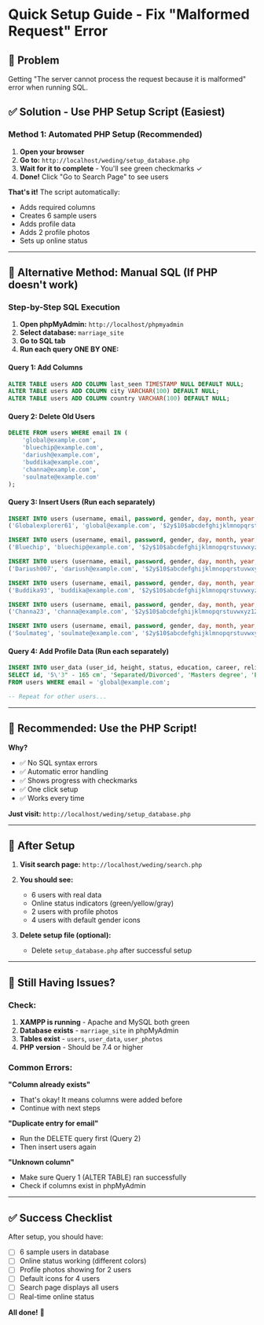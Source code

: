 # Quick Setup Guide - Fix "Malformed Request" Error

## 🚨 Problem
Getting "The server cannot process the request because it is malformed" error when running SQL.

## ✅ Solution - Use PHP Setup Script (Easiest)

### Method 1: Automated PHP Setup (Recommended)

1. **Open your browser**
2. **Go to:** `http://localhost/weding/setup_database.php`
3. **Wait for it to complete** - You'll see green checkmarks ✓
4. **Done!** Click "Go to Search Page" to see users

**That's it!** The script automatically:
- Adds required columns
- Creates 6 sample users
- Adds profile data
- Adds 2 profile photos
- Sets up online status

---

## 🔧 Alternative Method: Manual SQL (If PHP doesn't work)

### Step-by-Step SQL Execution

1. **Open phpMyAdmin:** `http://localhost/phpmyadmin`
2. **Select database:** `marriage_site`
3. **Go to SQL tab**
4. **Run each query ONE BY ONE:**

#### Query 1: Add Columns
```sql
ALTER TABLE users ADD COLUMN last_seen TIMESTAMP NULL DEFAULT NULL;
ALTER TABLE users ADD COLUMN city VARCHAR(100) DEFAULT NULL;
ALTER TABLE users ADD COLUMN country VARCHAR(100) DEFAULT NULL;
```

#### Query 2: Delete Old Users
```sql
DELETE FROM users WHERE email IN (
    'global@example.com', 
    'bluechip@example.com', 
    'dariush@example.com', 
    'buddika@example.com', 
    'channa@example.com', 
    'soulmate@example.com'
);
```

#### Query 3: Insert Users (Run each separately)
```sql
INSERT INTO users (username, email, password, gender, day, month, year, profile_completed, last_seen, city, country) VALUES
('Globalexplorer61', 'global@example.com', '$2y$10$abcdefghijklmnopqrstuvwxyz123456789', 'male', 15, 6, 1992, 1, NOW(), 'Bandarangama', 'Sri Lanka');

INSERT INTO users (username, email, password, gender, day, month, year, profile_completed, last_seen, city, country) VALUES
('Bluechip', 'bluechip@example.com', '$2y$10$abcdefghijklmnopqrstuvwxyz123456789', 'male', 20, 3, 1987, 1, DATE_SUB(NOW(), INTERVAL 2 HOUR), 'Colombo', 'Sri Lanka');

INSERT INTO users (username, email, password, gender, day, month, year, profile_completed, last_seen, city, country) VALUES
('Dariush007', 'dariush@example.com', '$2y$10$abcdefghijklmnopqrstuvwxyz123456789', 'male', 10, 8, 1988, 1, DATE_SUB(NOW(), INTERVAL 1 HOUR), 'Colombo', 'Sri Lanka');

INSERT INTO users (username, email, password, gender, day, month, year, profile_completed, last_seen, city, country) VALUES
('Buddika93', 'buddika@example.com', '$2y$10$abcdefghijklmnopqrstuvwxyz123456789', 'female', 25, 5, 1994, 1, DATE_SUB(NOW(), INTERVAL 1 HOUR), 'Newport', 'United Kingdom');

INSERT INTO users (username, email, password, gender, day, month, year, profile_completed, last_seen, city, country) VALUES
('Channa23', 'channa@example.com', '$2y$10$abcdefghijklmnopqrstuvwxyz123456789', 'male', 12, 2, 1978, 1, DATE_SUB(NOW(), INTERVAL 11 HOUR), 'Minneapolis', 'United States');

INSERT INTO users (username, email, password, gender, day, month, year, profile_completed, last_seen, city, country) VALUES
('Soulmateg', 'soulmate@example.com', '$2y$10$abcdefghijklmnopqrstuvwxyz123456789', 'male', 8, 9, 1995, 1, DATE_SUB(NOW(), INTERVAL 11 HOUR), 'Winnipeg', 'Canada');
```

#### Query 4: Add Profile Data (Run each separately)
```sql
INSERT INTO user_data (user_id, height, status, education, career, religion, ethnicity) 
SELECT id, '5\'3" - 165 cm', 'Separated/Divorced', 'Masters degree', 'Engineering/Architecture', 'Buddhist', 'Sinhala but not Buddhist/Sinhalese' 
FROM users WHERE email = 'global@example.com';

-- Repeat for other users...
```

---

## 🎯 Recommended: Use the PHP Script!

**Why?**
- ✅ No SQL syntax errors
- ✅ Automatic error handling
- ✅ Shows progress with checkmarks
- ✅ One click setup
- ✅ Works every time

**Just visit:** `http://localhost/weding/setup_database.php`

---

## 📝 After Setup

1. **Visit search page:** `http://localhost/weding/search.php`
2. **You should see:**
   - 6 users with real data
   - Online status indicators (green/yellow/gray)
   - 2 users with profile photos
   - 4 users with default gender icons

3. **Delete setup file (optional):**
   - Delete `setup_database.php` after successful setup

---

## 🐛 Still Having Issues?

### Check:
1. **XAMPP is running** - Apache and MySQL both green
2. **Database exists** - `marriage_site` in phpMyAdmin
3. **Tables exist** - `users`, `user_data`, `user_photos`
4. **PHP version** - Should be 7.4 or higher

### Common Errors:

**"Column already exists"**
- That's okay! It means columns were added before
- Continue with next steps

**"Duplicate entry for email"**
- Run the DELETE query first (Query 2)
- Then insert users again

**"Unknown column"**
- Make sure Query 1 (ALTER TABLE) ran successfully
- Check if columns exist in phpMyAdmin

---

## ✅ Success Checklist

After setup, you should have:
- [ ] 6 sample users in database
- [ ] Online status working (different colors)
- [ ] Profile photos showing for 2 users
- [ ] Default icons for 4 users
- [ ] Search page displays all users
- [ ] Real-time online status

**All done!** 🎉
